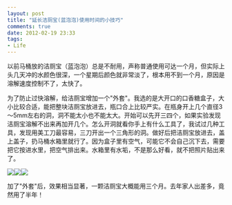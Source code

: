 ```yaml
---
layout: post
title: "延长洁厕宝(蓝泡泡)使用时间的小技巧"
comments: true
date: 2012-02-19 23:33
tags:
- Life
---
```

以前马桶放的洁厕宝（蓝泡泡）总是不耐用，声称普通使用可达一个月，但实际上头几天冲的水颜色很深，一个星期后颜色就非常淡了，根本用不到一个月，原因是溶解速度控制不了，太快了。

为了防止过快溶解，给洁厕宝增加一个"外套"。我选的是大开口的口香糖盒子，大小比较合适，能把整块洁厕宝放进去，瓶口合上比较严实。在瓶身开上几个直径3～5mm左右的洞，洞不能太小也不能太大。开始可以先开三四个，如果实验发现洁厕宝溶解不出来再加开几个。怎么开洞就看你手上有什么工具了，我试过几种工具，发现用美工刀最容易，三刀开出一个三角形的洞。做好后把洁厕宝放进去，盖上盖子，扔马桶水箱里就行了。因为盒子里有空气，可能它不会自己沉下去，需要把它按进水里，把空气排出来。水箱里有水垢，不是那么好看，就不把照片贴出来了。

![](https://lh4.googleusercontent.com/-c5HKYk_j34o/T0EL4Y6tMcI/AAAAAAAAAnY/YnGOTSAfDBY/s800/toilet_%201%20%281%29.jpg)![](https://lh4.googleusercontent.com/-xujCGkefLQY/T0EL5g-crrI/AAAAAAAAAng/aVK2tmecsC0/s800/toilet_%202%20%281%29.jpg)![](https://lh3.googleusercontent.com/-lDnmsRQFEiQ/T0EL7i1DpCI/AAAAAAAAAno/GCn5dEHM9dc/s800/toilet_%203%20%281%29.jpg)

加了"外套"后，效果相当显著，一颗洁厕宝大概能用三个月。去年家人出差多，竟然用了半年！
